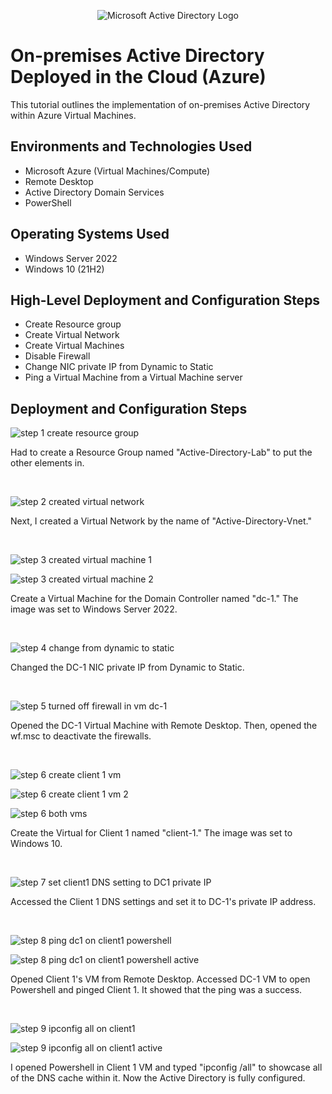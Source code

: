 <p align="center">
<img src="https://i.imgur.com/pU5A58S.png" alt="Microsoft Active Directory Logo"/>
</p>

<h1>On-premises Active Directory Deployed in the Cloud (Azure)</h1>
This tutorial outlines the implementation of on-premises Active Directory within Azure Virtual Machines.<br />


<h2>Environments and Technologies Used</h2>

- Microsoft Azure (Virtual Machines/Compute)
- Remote Desktop
- Active Directory Domain Services
- PowerShell

<h2>Operating Systems Used </h2>

- Windows Server 2022
- Windows 10 (21H2)

<h2>High-Level Deployment and Configuration Steps</h2>

- Create Resource group
- Create Virtual Network
- Create Virtual Machines
- Disable Firewall
- Change NIC private IP from Dynamic to Static
- Ping a Virtual Machine from a Virtual Machine server

<h2>Deployment and Configuration Steps</h2>

<p>
  
![step 1 create resource group](https://github.com/user-attachments/assets/fe1b49fa-955d-461c-a7c9-5b53dee7541a)

</p>
<p>
Had to create a Resource Group named "Active-Directory-Lab" to put the other elements in.
</p>
<br />

<p>

![step 2 created virtual network](https://github.com/user-attachments/assets/3fd04bdc-5f24-4dc7-84af-d5a4dbf77a6d)

</p>
<p>
Next, I created a Virtual Network by the name of "Active-Directory-Vnet."
</p>
<br />

<p>
  
![step 3 created virtual machine 1](https://github.com/user-attachments/assets/ab0dbfa3-f1c6-4e30-a87a-e9d8d9d6ef2f)

![step 3 created virtual machine 2](https://github.com/user-attachments/assets/20afab9d-4270-4437-8b32-29f527d45943)

</p>
<p>
Create a Virtual Machine for the Domain Controller named "dc-1." The image was set to Windows Server 2022.
</p>
<br />

<p>
  
![step 4 change from dynamic to static](https://github.com/user-attachments/assets/5d8e06d0-d05b-4570-b5a2-f5515dc5f359)

</p>
<p>
Changed the DC-1 NIC private IP from Dynamic to Static.
</p>
<br />

<p>
  
![step 5 turned off firewall in vm dc-1](https://github.com/user-attachments/assets/b98dc716-b6c9-4fe2-bea1-7fad8f594164)

</p>
<p>
Opened the DC-1 Virtual Machine with Remote Desktop. Then, opened the wf.msc to deactivate the firewalls.
</p>
<br />

<p>
  
![step 6 create client 1 vm](https://github.com/user-attachments/assets/abe01585-afb8-4c01-8987-aafa91f05c94)

![step 6 create client 1 vm 2](https://github.com/user-attachments/assets/6a9c38c1-d8be-4e03-86b6-32551e818578)

![step 6 both vms](https://github.com/user-attachments/assets/3812537b-e607-4805-9669-8c514c67fa90)

</p>
<p>
Create the Virtual for Client 1 named "client-1." The image was set to Windows 10.
</p>
<br />

<p>
  
![step 7 set client1 DNS setting to DC1 private IP](https://github.com/user-attachments/assets/f5399956-1c82-47b8-a4c9-c70ebdd71965)

</p>
<p>
Accessed the Client 1 DNS settings and set it to DC-1's private IP address.
</p>
<br />

<p>
  
![step 8 ping dc1 on client1 powershell](https://github.com/user-attachments/assets/d92955bd-5c3a-4549-8d05-dd5eafc67cb1)

![step 8 ping dc1 on client1 powershell active](https://github.com/user-attachments/assets/d740549d-3399-4b46-af1b-93e7ac420223)

</p>
<p>
Opened Client 1's VM from Remote Desktop. Accessed DC-1 VM to open Powershell and pinged Client 1. It showed that the ping was a success.
</p>
<br />

<p>
  
![step 9 ipconfig all on client1](https://github.com/user-attachments/assets/bff9e519-a3ea-4a43-b139-ab551f0ac50b)

![step 9 ipconfig all on client1 active](https://github.com/user-attachments/assets/70e74002-afaf-4285-b42a-63afe71c3751)

</p>
<p>
I opened Powershell in Client 1 VM and typed "ipconfig /all" to showcase all of the DNS cache within it. Now the Active Directory is fully configured.
</p>
<br />
